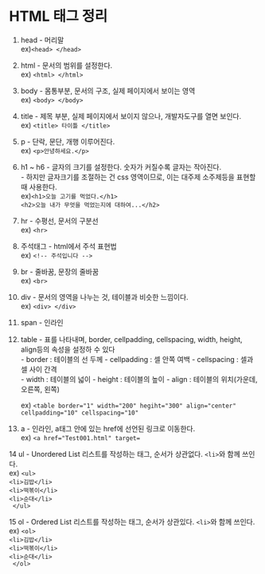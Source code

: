 # HTML 태그 정리  

1. head - 머리말  
   ex)`<head> </head>`  
   
2. html - 문서의 범위를 설정한다.  
   ex) `<html> </html>`  
   
3. body - 몸통부분, 문서의 구조, 실제 페이지에서 보이는 영역  
   ex) `<body> </body>`  
   
4. title - 제목 부분, 실제 페이지에서 보이지 않으나, 개발자도구를 열면 보인다.  
   ex) `<title> 타이틀 </title>`  
   
5. p - 단락, 문단, 개행 이루어진다.  
   ex) `<p>안녕하세요.</p>`  
   
6. h1 ~ h6 - 글자의 크기를 설정한다. 숫자가 커질수록 글자는 작아진다.  
           - 하지만 글자크기를 조절하는 건 css 영역이므로, 이는 대주제 소주제등을 표현할 때 사용한다.  
   ex)`<h1>오늘 고기를 먹었다.</h1>`  
      `<h2>오늘 내가 무엇을 먹었는지에 대하여...</h2>`  
      
7. hr - 수평선, 문서의 구분선  
   ex) `<hr>`  

8. 주석태그 - html에서 주석 표현법  
   ex) `<!-- 주석입니다 -->`  
   
9. br - 줄바꿈, 문장의 줄바꿈  
   ex) `<br>`  
   
10. div - 문서의 영역을 나누는 것, 테이블과 비슷한 느낌이다.  
    ex) `<div> </div>`  
    
11. span -  인라인 

12. table - 표를 나타내며, border, cellpadding, cellspacing, width, height, align등의 속성을 설정하 수 있다  
          - border : 테이블의 선 두께 - cellpadding : 셀 안쪽 여백 - cellspacing : 셀과 셀 사이 간격  
          - width : 테이블의 넓이 - height : 테이블의 높이 - align : 테이블의 위치(가운데, 오른쪽, 왼쪽)  
          
    ex) `<table border="1" width="200" hegiht="300" align="center" cellpadding="10" cellspacing="10"`  
    
13. a - 인라인, a태그 안에 있는 href에 선언된 링크로 이동한다.  
        ex) `<a href="Test001.html" target=`  
    
    
14 ul - Unordered List 리스트를 작성하는 태그, 순서가 상관없다. `<li>`와 함께 쓰인다.  
         ex)   `<ul>`  
                  `<li>김밥</li>`  
                  `<li>떡볶이</li>`  
                  `<li>순대</li>`  
              ` </ul>`    
   
15 ol - Ordered List 리스트를 작성하는 태그, 순서가 상관있다. `<li>`와 함께 쓰인다.
         ex)   `<ol>`  
                  `<li>김밥</li>`  
                  `<li>떡볶이</li>`  
                  `<li>순대</li>`  
              ` </ol>`    
       
    
